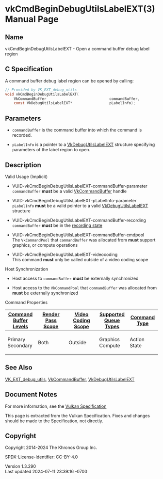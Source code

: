 # vkCmdBeginDebugUtilsLabelEXT(3) Manual Page

## Name

vkCmdBeginDebugUtilsLabelEXT - Open a command buffer debug label region



## <a href="#_c_specification" class="anchor"></a>C Specification

A command buffer debug label region can be opened by calling:

``` c
// Provided by VK_EXT_debug_utils
void vkCmdBeginDebugUtilsLabelEXT(
    VkCommandBuffer                             commandBuffer,
    const VkDebugUtilsLabelEXT*                 pLabelInfo);
```

## <a href="#_parameters" class="anchor"></a>Parameters

- `commandBuffer` is the command buffer into which the command is
  recorded.

- `pLabelInfo` is a pointer to a
  [VkDebugUtilsLabelEXT](https://registry.khronos.org/vulkan/specs/1.3-extensions/man/html/VkDebugUtilsLabelEXT.html) structure specifying
  parameters of the label region to open.

## <a href="#_description" class="anchor"></a>Description

Valid Usage (Implicit)

- <a href="#VUID-vkCmdBeginDebugUtilsLabelEXT-commandBuffer-parameter"
  id="VUID-vkCmdBeginDebugUtilsLabelEXT-commandBuffer-parameter"></a>
  VUID-vkCmdBeginDebugUtilsLabelEXT-commandBuffer-parameter  
  `commandBuffer` **must** be a valid
  [VkCommandBuffer](https://registry.khronos.org/vulkan/specs/1.3-extensions/man/html/VkCommandBuffer.html) handle

- <a href="#VUID-vkCmdBeginDebugUtilsLabelEXT-pLabelInfo-parameter"
  id="VUID-vkCmdBeginDebugUtilsLabelEXT-pLabelInfo-parameter"></a>
  VUID-vkCmdBeginDebugUtilsLabelEXT-pLabelInfo-parameter  
  `pLabelInfo` **must** be a valid pointer to a valid
  [VkDebugUtilsLabelEXT](https://registry.khronos.org/vulkan/specs/1.3-extensions/man/html/VkDebugUtilsLabelEXT.html) structure

- <a href="#VUID-vkCmdBeginDebugUtilsLabelEXT-commandBuffer-recording"
  id="VUID-vkCmdBeginDebugUtilsLabelEXT-commandBuffer-recording"></a>
  VUID-vkCmdBeginDebugUtilsLabelEXT-commandBuffer-recording  
  `commandBuffer` **must** be in the [recording
  state](#commandbuffers-lifecycle)

- <a href="#VUID-vkCmdBeginDebugUtilsLabelEXT-commandBuffer-cmdpool"
  id="VUID-vkCmdBeginDebugUtilsLabelEXT-commandBuffer-cmdpool"></a>
  VUID-vkCmdBeginDebugUtilsLabelEXT-commandBuffer-cmdpool  
  The `VkCommandPool` that `commandBuffer` was allocated from **must**
  support graphics, or compute operations

- <a href="#VUID-vkCmdBeginDebugUtilsLabelEXT-videocoding"
  id="VUID-vkCmdBeginDebugUtilsLabelEXT-videocoding"></a>
  VUID-vkCmdBeginDebugUtilsLabelEXT-videocoding  
  This command **must** only be called outside of a video coding scope

Host Synchronization

- Host access to `commandBuffer` **must** be externally synchronized

- Host access to the `VkCommandPool` that `commandBuffer` was allocated
  from **must** be externally synchronized

Command Properties

<table class="tableblock frame-all grid-all stretch">
<colgroup>
<col style="width: 20%" />
<col style="width: 20%" />
<col style="width: 20%" />
<col style="width: 20%" />
<col style="width: 20%" />
</colgroup>
<thead>
<tr>
<th class="tableblock halign-left valign-top"><a
href="#VkCommandBufferLevel">Command Buffer Levels</a></th>
<th class="tableblock halign-left valign-top"><a
href="#vkCmdBeginRenderPass">Render Pass Scope</a></th>
<th class="tableblock halign-left valign-top"><a
href="#vkCmdBeginVideoCodingKHR">Video Coding Scope</a></th>
<th class="tableblock halign-left valign-top"><a
href="#VkQueueFlagBits">Supported Queue Types</a></th>
<th class="tableblock halign-left valign-top"><a
href="#fundamentals-queueoperation-command-types">Command Type</a></th>
</tr>
</thead>
<tbody>
<tr>
<td class="tableblock halign-left valign-top"><p>Primary<br />
Secondary</p></td>
<td class="tableblock halign-left valign-top"><p>Both</p></td>
<td class="tableblock halign-left valign-top"><p>Outside</p></td>
<td class="tableblock halign-left valign-top"><p>Graphics<br />
Compute</p></td>
<td class="tableblock halign-left valign-top"><p>Action<br />
State</p></td>
</tr>
</tbody>
</table>

## <a href="#_see_also" class="anchor"></a>See Also

[VK_EXT_debug_utils](https://registry.khronos.org/vulkan/specs/1.3-extensions/man/html/VK_EXT_debug_utils.html),
[VkCommandBuffer](https://registry.khronos.org/vulkan/specs/1.3-extensions/man/html/VkCommandBuffer.html),
[VkDebugUtilsLabelEXT](https://registry.khronos.org/vulkan/specs/1.3-extensions/man/html/VkDebugUtilsLabelEXT.html)

## <a href="#_document_notes" class="anchor"></a>Document Notes

For more information, see the <a
href="https://registry.khronos.org/vulkan/specs/1.3-extensions/html/vkspec.html#vkCmdBeginDebugUtilsLabelEXT"
target="_blank" rel="noopener">Vulkan Specification</a>

This page is extracted from the Vulkan Specification. Fixes and changes
should be made to the Specification, not directly.

## <a href="#_copyright" class="anchor"></a>Copyright

Copyright 2014-2024 The Khronos Group Inc.

SPDX-License-Identifier: CC-BY-4.0

Version 1.3.290  
Last updated 2024-07-11 23:39:16 -0700
